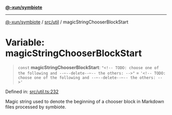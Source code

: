 [**@-xun/symbiote**](../../../README.md)

***

[@-xun/symbiote](../../../README.md) / [src/util](../README.md) / magicStringChooserBlockStart

# Variable: magicStringChooserBlockStart

> `const` **magicStringChooserBlockStart**: `"<!-- TODO: choose one of the following and --✄--delete--✄-- the others: -->"` = `'<!-- TODO: choose one of the following and --✄--delete--✄-- the others: -->'`

Defined in: [src/util.ts:232](https://github.com/Xunnamius/symbiote/blob/dddfc44396c55ebfc704f8d576edac2868fe28cc/src/util.ts#L232)

Magic string used to denote the beginning of a chooser block in Markdown
files processed by symbiote.
